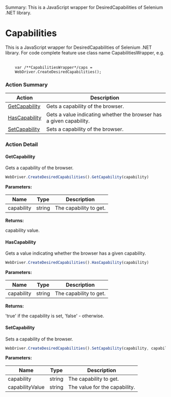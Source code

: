 Summary: This is a JavaScript wrapper for DesiredCapabilities of Selenium .NET library.

# Capabilities

This is a JavaScript wrapper for DesiredCapabilities of Selenium .NET library.For code complete feature use class name CapabilitiesWrapper, e.g. <br><br><p style="margin-left: 30px;"><code>var /&#42;&#42;CapabilitiesWrapper&#42;/caps = WebDriver.CreateDesiredCapabilities();</code></p>






<!-- ============================== property summary ========================== -->

<!-- ============================== action summary ========================== -->



### Action Summary
|  **Action** | **Description** | 
| ----------- | --------------- |
|  [GetCapability](#getcapability) | Gets a capability of the browser. |
|  [HasCapability](#hascapability) | Gets a value indicating whether the browser has a given capability. |
|  [SetCapability](#setcapability) | Sets a capability of the browser. |



<!-- ============================== property detail ========================== -->


<!-- ============================== action detail ========================== -->

### Action Detail

<a name="GetCapability"></a>    
#### GetCapability

Gets a capability of the browser.

```javascript
WebDriver.CreateDesiredCapabilities().GetCapability(capability)
```


**Parameters:**

|  **Name** | **Type** | **Description** |
| ---------- | -------- | --------------- |
| capability | string |  The capability to get. |




**Returns:**

capability value.



<a name="see.also.capabilities.getcapability"></a>

<a name="HasCapability"></a>    
#### HasCapability

Gets a value indicating whether the browser has a given capability.

```javascript
WebDriver.CreateDesiredCapabilities().HasCapability(capability)
```


**Parameters:**

|  **Name** | **Type** | **Description** |
| ---------- | -------- | --------------- |
| capability | string |  The capability to get. |




**Returns:**

'true' if the capability is set, 'false' - otherwise.



<a name="see.also.capabilities.hascapability"></a>

<a name="SetCapability"></a>    
#### SetCapability

Sets a capability of the browser.

```javascript
WebDriver.CreateDesiredCapabilities().SetCapability(capability, capabilityValue)
```


**Parameters:**

|  **Name** | **Type** | **Description** |
| ---------- | -------- | --------------- |
| capability | string |  The capability to get. |
| capabilityValue | string |  The value for the capability. |





<a name="see.also.capabilities.setcapability"></a>

  

